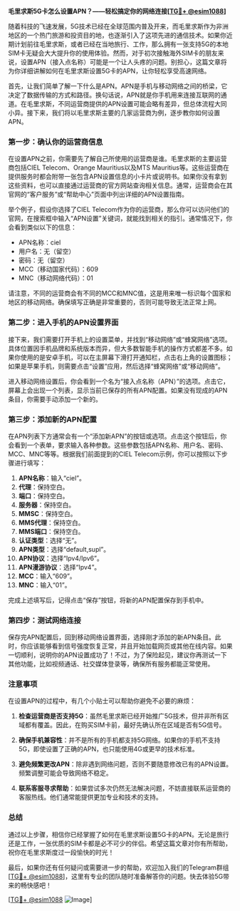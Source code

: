 **毛里求斯5G卡怎么设置APN？——轻松搞定你的网络连接[[TG💪+ @esim1088](https://t.me/s/esim1088)]**

随着科技的飞速发展，5G技术已经在全球范围内普及开来，而毛里求斯作为非洲地区的一个热门旅游和投资目的地，也逐渐引入了这项先进的通信技术。如果你近期计划前往毛里求斯，或者已经在当地旅行、工作，那么拥有一张支持5G的本地SIM卡无疑会大大提升你的使用体验。然而，对于初次接触海外SIM卡的朋友来说，设置APN（接入点名称）可能是一个让人头疼的问题。别担心，这篇文章将为你详细讲解如何在毛里求斯设置5G卡的APN，让你轻松享受高速网络。

首先，让我们简单了解一下什么是APN。APN是手机与移动网络之间的桥梁，它决定了数据传输的方式和路径。换句话说，APN就是你手机用来连接互联网的通道。在毛里求斯，不同运营商提供的APN设置可能会略有差异，但总体流程大同小异。接下来，我们将以毛里求斯主要的几家运营商为例，逐步教你如何设置APN。

### 第一步：确认你的运营商信息

在设置APN之前，你需要先了解自己所使用的运营商是谁。毛里求斯的主要运营商包括CIEL Telecom、Orange Mauritius以及MTS Mauritius等。这些运营商在提供服务时都会附带一张包含APN设置信息的小卡片或说明书。如果你没有拿到这些资料，也可以直接通过运营商的官方网站查询相关信息。通常，运营商会在其官网的“客户服务”或“帮助中心”页面中列出详细的APN设置指南。

举个例子，假设你选择了CIEL Telecom作为你的运营商，那么你可以访问他们的官网，在搜索框中输入“APN设置”关键词，就能找到相关的指引。通常情况下，你会看到类似以下的信息：

- APN名称：ciel
- 用户名：无（留空）
- 密码：无（留空）
- MCC（移动国家代码）：609
- MNC（移动网络代码）：01

请注意，不同的运营商会有不同的MCC和MNC值，这是用来唯一标识每个国家和地区的移动网络。确保填写正确是非常重要的，否则可能导致无法正常上网。

### 第二步：进入手机的APN设置界面

接下来，我们需要打开手机上的设置菜单，并找到“移动网络”或“蜂窝网络”选项。具体位置因手机品牌和系统版本而异，但大多数智能手机的操作方式都差不多。如果你使用的是安卓手机，可以在主屏幕下滑打开通知栏，点击右上角的设置图标；如果是苹果手机，则需要点击“设置”应用，然后选择“蜂窝网络”或“移动网络”。

进入移动网络设置后，你会看到一个名为“接入点名称（APN）”的选项。点击它，屏幕上会出现一个列表，显示当前已保存的所有APN配置。如果没有现成的APN条目，你需要手动添加一个新的。

### 第三步：添加新的APN配置

在APN列表下方通常会有一个“添加新APN”的按钮或选项。点击这个按钮后，你会看到一个表单，要求输入各种参数。这些参数包括APN名称、用户名、密码、MCC、MNC等等。根据我们前面提到的CIEL Telecom示例，你可以按照以下步骤进行填写：

1. **APN名称**：输入“ciel”。
2. **代理**：保持空白。
3. **端口**：保持空白。
4. **服务器**：保持空白。
5. **MMSC**：保持空白。
6. **MMS代理**：保持空白。
7. **MMS端口**：保持空白。
8. **认证类型**：选择“无”。
9. **APN类型**：选择“default,supl”。
10. **APN协议**：选择“Ipv4/Ipv6”。
11. **APN漫游协议**：选择“Ipv4”。
12. **MCC**：输入“609”。
13. **MNC**：输入“01”。

完成上述填写后，记得点击“保存”按钮，将新的APN配置保存到手机中。

### 第四步：测试网络连接

保存完APN配置后，回到移动网络设置界面，选择刚才添加的新APN条目。此时，你应该能够看到信号强度恢复正常，并且开始加载网页或其他在线内容。如果一切顺利，说明你的APN设置成功了！不过，为了保险起见，建议你再测试一下其他功能，比如视频通话、社交媒体登录等，确保所有服务都能正常使用。

### 注意事项

在设置APN的过程中，有几个小贴士可以帮助你避免不必要的麻烦：

1. **检查运营商是否支持5G**：虽然毛里求斯已经开始推广5G技术，但并非所有区域都有覆盖。因此，在购买SIM卡前，最好先确认所在区域是否有5G信号。
   
2. **确保手机兼容性**：并不是所有的手机都支持5G网络。如果你的手机不支持5G，即使设置了正确的APN，也只能使用4G或更早的技术标准。

3. **避免频繁更改APN**：除非遇到网络问题，否则不要随意修改已有的APN设置。频繁调整可能会导致网络不稳定。

4. **联系客服寻求帮助**：如果尝试多次仍然无法解决问题，不妨直接联系运营商的客服热线。他们通常能提供更加专业和技术的支持。

### 总结

通过以上步骤，相信你已经掌握了如何在毛里求斯设置5G卡的APN。无论是旅行还是工作，一张优质的SIM卡都是必不可少的伴侣。希望这篇文章对你有所帮助，祝你在毛里求斯度过一段愉快的时光！

最后，如果你还有任何疑问或需要进一步的帮助，欢迎加入我们的Telegram群组[[TG💪+ @esim1088](https://t.me/s/esim1088)]，这里有专业的团队随时准备解答你的问题。快去体验5G带来的畅快感吧！

[[TG💪+ @esim1088](https://t.me/s/esim1088) ![Image](https://i.postimg.cc/4NQfJmqS/Snipaste-2025-05-13-00-14-12.png)]